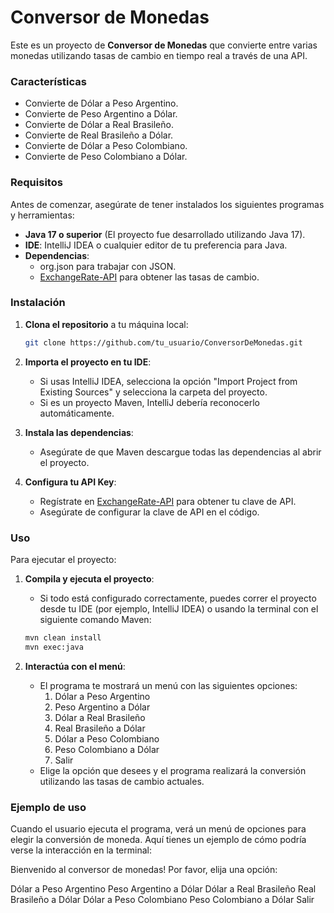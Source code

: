 # Conversor de Monedas

Este es un proyecto de **Conversor de Monedas** que convierte entre varias monedas utilizando tasas de cambio en tiempo real a través de una API.

### Características
- Convierte de Dólar a Peso Argentino.
- Convierte de Peso Argentino a Dólar.
- Convierte de Dólar a Real Brasileño.
- Convierte de Real Brasileño a Dólar.
- Convierte de Dólar a Peso Colombiano.
- Convierte de Peso Colombiano a Dólar.

### Requisitos

Antes de comenzar, asegúrate de tener instalados los siguientes programas y herramientas:

- **Java 17 o superior** (El proyecto fue desarrollado utilizando Java 17).
- **IDE**: IntelliJ IDEA o cualquier editor de tu preferencia para Java.
- **Dependencias**:
    - org.json para trabajar con JSON.
    - [ExchangeRate-API](https://www.exchangerate-api.com/) para obtener las tasas de cambio.

### Instalación

1. **Clona el repositorio** a tu máquina local:

    ```bash
    git clone https://github.com/tu_usuario/ConversorDeMonedas.git
    ```

2. **Importa el proyecto en tu IDE**:
    - Si usas IntelliJ IDEA, selecciona la opción "Import Project from Existing Sources" y selecciona la carpeta del proyecto.
    - Si es un proyecto Maven, IntelliJ debería reconocerlo automáticamente.

3. **Instala las dependencias**:
    - Asegúrate de que Maven descargue todas las dependencias al abrir el proyecto.

4. **Configura tu API Key**:
    - Regístrate en [ExchangeRate-API](https://www.exchangerate-api.com/) para obtener tu clave de API.
    - Asegúrate de configurar la clave de API en el código.

### Uso

Para ejecutar el proyecto:

1. **Compila y ejecuta el proyecto**:
    - Si todo está configurado correctamente, puedes correr el proyecto desde tu IDE (por ejemplo, IntelliJ IDEA) o usando la terminal con el siguiente comando Maven:

    ```bash
    mvn clean install
    mvn exec:java
    ```

2. **Interactúa con el menú**:
    - El programa te mostrará un menú con las siguientes opciones:
        1. Dólar a Peso Argentino
        2. Peso Argentino a Dólar
        3. Dólar a Real Brasileño
        4. Real Brasileño a Dólar
        5. Dólar a Peso Colombiano
        6. Peso Colombiano a Dólar
        7. Salir
    - Elige la opción que desees y el programa realizará la conversión utilizando las tasas de cambio actuales.

### Ejemplo de uso
Cuando el usuario ejecuta el programa, verá un menú de opciones para elegir la conversión de moneda. Aquí tienes un ejemplo de cómo podría verse la interacción en la terminal:

Bienvenido al conversor de monedas! Por favor, elija una opción:

Dólar a Peso Argentino
Peso Argentino a Dólar
Dólar a Real Brasileño
Real Brasileño a Dólar
Dólar a Peso Colombiano
Peso Colombiano a Dólar
Salir





